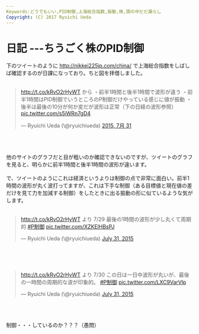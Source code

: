 ```yaml
---
Keywords:どうでもいい,PID制御,上海総合指数,振動,株,頭の中だだ漏らし
Copyright: (C) 2017 Ryuichi Ueda
---
```


# 日記 ---ちうごく株のPID制御
下のツイートのように <a href="http://nikkei225jp.com/china/" target="_blank">http://nikkei225jp.com/china/</a> で上海総合指数をしばしば確認するのが日課になっており。ちと図を拝借しました。<br />
<br />
<blockquote class="twitter-tweet" lang="ja"><p lang="ja" dir="ltr"><a href="http://t.co/kRvO2rHyWT">http://t.co/kRvO2rHyWT</a> から&#10;&#10;・前半1時間と後半1時間で波形が違う&#10;・前半1時間はPID制御でいうところのP制御だけやっている感じに値が振動&#10;・後半は最後の10分が何か変だが波形は正常（下の日経の波形参照） <a href="http://t.co/s5iWRn7gD4">pic.twitter.com/s5iWRn7gD4</a></p>&mdash; Ryuichi Ueda (\@ryuichiueda) <a href="https://twitter.com/ryuichiueda/status/626964786249605120">2015, 7月 31</a></blockquote><br />
<script async src="//platform.twitter.com/widgets.js" charset="utf-8"></script><br />
<br />
他のサイトのグラフだと目が粗いのか確認できないのですが、ツイートのグラフを見ると、明らかに前半1時間と後半1時間の波形が違います。<br />
<br />
で、ツイートのようにこれは経済というよりは制御の点で非常に面白い。前半1時間の波形が丸く波打ってますが、これは下手な制御（ある目標値と現在値の差だけを見て力を加減する制御）をしたときに出る振動の形に似ているような気がします。<br />
<br />
<blockquote class="twitter-tweet" data-partner="tweetdeck"><p lang="ja" dir="ltr"><a href="http://t.co/kRvO2rHyWT">http://t.co/kRvO2rHyWT</a>&#10;より 7/29&#10;&#10;最後の1時間の波形が少し丸くて周期的&#10;&#10;<a href="https://twitter.com/hashtag/P%E5%88%B6%E5%BE%A1?src=hash">#P制御</a> <a href="http://t.co/XZKElHBsPJ">pic.twitter.com/XZKElHBsPJ</a></p>&mdash; Ryuichi Ueda (\@ryuichiueda) <a href="https://twitter.com/ryuichiueda/status/627251069677117441">July 31, 2015</a></blockquote><br />
<script async src="//platform.twitter.com/widgets.js" charset="utf-8"></script><br />
<br />
<blockquote class="twitter-tweet" data-partner="tweetdeck"><p lang="ja" dir="ltr"><a href="http://t.co/kRvO2rHyWT">http://t.co/kRvO2rHyWT</a>&#10;より 7/30&#10;&#10;この日は一日中波形が丸いが、最後の一時間の周期的な波が印象的。&#10;&#10;<a href="https://twitter.com/hashtag/P%E5%88%B6%E5%BE%A1?src=hash">#P制御</a> <a href="http://t.co/LXC9VarVlp">pic.twitter.com/LXC9VarVlp</a></p>&mdash; Ryuichi Ueda (\@ryuichiueda) <a href="https://twitter.com/ryuichiueda/status/627251293816496128">July 31, 2015</a></blockquote><br />
<script async src="//platform.twitter.com/widgets.js" charset="utf-8"></script><br />
<br />
制御・・・しているのか？？？（愚問）
